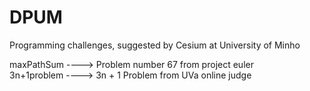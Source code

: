 # DPUM
Programming challenges, suggested by Cesium at University of Minho

maxPathSum ----> Problem number 67 from project euler  
3n+1problem ----> 3n + 1 Problem from UVa online judge
